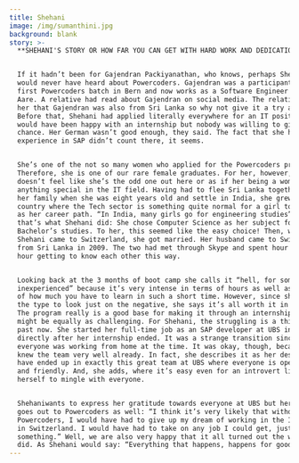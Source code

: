 ```yaml
---
title: Shehani
image: /img/sumanthini.jpg
background: blank
story: >-
  **SHEHANI'S STORY OR HOW FAR YOU CAN GET WITH HARD WORK AND DEDICATION**


  If it hadn’t been for Gajendran Packiyanathan, who knows, perhaps Shehani
  would never have heard about Powercoders. Gajendran was a participant in the
  first Powercoders batch in Bern and now works as a Software Engineer at Migros
  Aare. A relative had read about Gajendran on social media. The relative told
  her that Gajendran was also from Sri Lanka so why not give it a try as well?
  Before that, Shehani had applied literally everywhere for an IT position. She
  would have been happy with an internship but nobody was willing to give her a
  chance. Her German wasn’t good enough, they said. The fact that she had IT
  experience in SAP didn’t count there, it seems. 


  She’s one of the not so many women who applied for the Powercoders program.
  Therefore, she is one of our rare female graduates. For her, however, it
  doesn’t feel like she’s the odd one out here or as if her being a woman was
  anything special in the IT field. Having had to flee Sri Lanka together with
  her family when she was eight years old and settle in India, she grew up in a
  country where the Tech sector is something quite normal for a girl to choose
  as her career path. “In India, many girls go for engineering studies” And
  that’s what Shehani did: She chose Computer Science as her subject for her
  Bachelor’s studies. To her, this seemed like the easy choice! Then, when
  Shehani came to Switzerland, she got married. Her husband came to Switzerland
  from Sri Lanka in 2009. The two had met through Skype and spent hour after
  hour getting to know each other this way.


  Looking back at the 3 months of boot camp she calls it “hell, for someone
  inexperienced” because it’s very intense in terms of hours as well as in terms
  of how much you have to learn in such a short time. However, since she’s not
  the type to look just on the negative, she says it’s all worth it in the end.
  The program really is a good base for making it through an internship that
  might be equally as challenging. For Shehani, the struggling is a thing of the
  past now. She started her full-time job as an SAP developer at UBS in April,
  directly after her internship ended. It was a strange transition since
  everyone was working from home at the time. It was okay, though, because she
  knew the team very well already. In fact, she describes it as her destiny to
  have ended up in exactly this great team at UBS where everyone is open-minded
  and friendly. And, she adds, where it’s easy even for an introvert like
  herself to mingle with everyone. 


  Shehaniwants to express her gratitude towards everyone at UBS but her thanks
  goes out to Powercoders as well: “I think it’s very likely that without
  Powercoders, I would have had to give up my dream of working in the IT sector
  in Switzerland. I would have had to take on any job I could get, just to earn
  something.” Well, we are also very happy that it all turned out the way it
  did. As Shehani would say: “Everything that happens, happens for good.”
---
```



